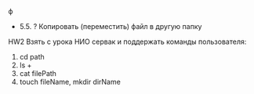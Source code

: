 ф
* 5.5. ? Копировать (переместить) файл в другую папку

HW2
Взять с урока НИО сервак и поддержать команды пользователя:
1) cd path
2) ls +
3) cat filePath
4) touch fileName, mkdir dirName